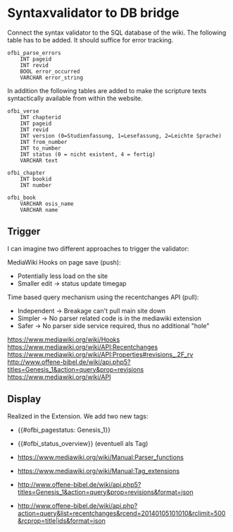 Syntaxvalidator to DB bridge
============================

Connect the syntax validator to the SQL database of the wiki.
The following table has to be added. It should suffice for error tracking.

    ofbi_parse_errors
        INT pageid
        INT revid
        BOOL error_occurred
        VARCHAR error_string
    
In addition the following tables are added to make the scripture texts syntactically available from within the website.

    ofbi_verse
        INT chapterid
        INT pageid
        INT revid
        INT version (0=Studienfassung, 1=Lesefassung, 2=Leichte Sprache)
        INT from_number
        INT to_number
        INT status (0 = nicht existent, 4 = fertig)
        VARCHAR text
    
    ofbi_chapter
        INT bookid
        INT number
    
    ofbi_book
        VARCHAR osis_name
        VARCHAR name

Trigger
-------

I can imagine two different approaches to trigger the validator:

MediaWiki Hooks on page save (push):
- Potentially less load on the site
- Smaller edit -> status update timegap

Time based query mechanism using the recentchanges API (pull):
- Independent -> Breakage can't pull main site down
- Simpler -> No parser related code is in the mediawiki extension
- Safer -> No parser side service required, thus no additional "hole"

https://www.mediawiki.org/wiki/Hooks
https://www.mediawiki.org/wiki/API:Recentchanges
https://www.mediawiki.org/wiki/API:Properties#revisions_.2F_rv
http://www.offene-bibel.de/wiki/api.php5?titles=Genesis_1&action=query&prop=revisions
https://www.mediawiki.org/wiki/API

Display
-------
Realized in the Extension. We add two new tags:

- {{#ofbi_pagestatus: Genesis_1}}
- {{#ofbi_status_overview}} (eventuell als Tag)

- <https://www.mediawiki.org/wiki/Manual:Parser_functions>
- <https://www.mediawiki.org/wiki/Manual:Tag_extensions>
- <http://www.offene-bibel.de/wiki/api.php5?titles=Genesis_1&action=query&prop=revisions&format=json>
- <http://www.offene-bibel.de/wiki/api.php?action=query&list=recentchanges&rcend=20140105101010&rclimit=500&rcprop=title|ids&format=json>
